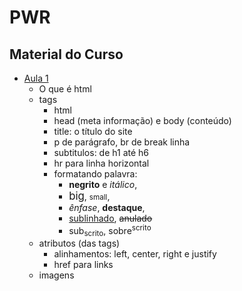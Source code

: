 # PWR


## Material do Curso

- [Aula 1](pwr_files/aula01.pdf)
  - O que é html
  - tags
    - html
    - head (meta informação) e body (conteúdo)
    - title: o título do site
    - p de parágrafo, br de break linha
    - subtitulos: de h1 até h6
    - hr para linha horizontal
    - formatando palavra:
      - <b>negrito</b> e <i>itálico</i>,
      - <big>big</big>, <small>small</small>,
      - <em>ênfase</em>, <strong>destaque</strong>,
      - <ins>sublinhado</ins>, <del>anulado</del>
      - sub<sub>scrito</sub>, sobre<sup>scrito</sup>
  - atributos (das tags)
    - alinhamentos: left, center, right e justify
    - href para links
  - imagens
